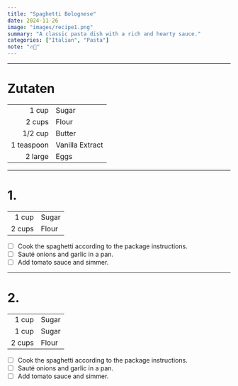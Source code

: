 ```yaml
---
title: "Spaghetti Bolognese"
date: 2024-11-26
image: "images/recipe1.png"
summary: "A classic pasta dish with a rich and hearty sauce."
categories: ["Italian", "Pasta"]
note: "🔥🚧"
---
```


---

# Zutaten

|            |                 |
|-----------:|:----------------|
|      1 cup | Sugar           |
|     2 cups | Flour           |
|    1/2 cup | Butter          |
| 1 teaspoon | Vanilla Extract |
|    2 large | Eggs            |

---

# 1.

|        |       |
|-------:|:------|
|  1 cup | Sugar |
| 2 cups | Flour |

- [ ] Cook the spaghetti according to the package instructions.
- [ ] Sauté onions and garlic in a pan.
- [ ] Add tomato sauce and simmer.

---

# 2.

|        |       |
|-------:|:------|
|  1 cup | Sugar |
|  1 cup | Sugar |
| 2 cups | Flour |

- [ ] Cook the spaghetti according to the package instructions.
- [ ] Sauté onions and garlic in a pan.
- [ ] Add tomato sauce and simmer.
